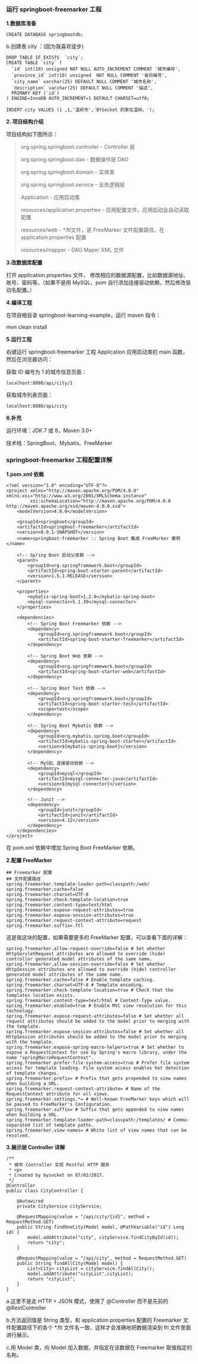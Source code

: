 ### 运行 springboot-freemarker 工程

**1.数据库准备**

```
CREATE DATABASE springbootdb;
```

b.创建表 city ：(因为我喜欢徒步)

```
DROP TABLE IF EXISTS  `city`;
CREATE TABLE `city` (
  `id` int(10) unsigned NOT NULL AUTO_INCREMENT COMMENT '城市编号',
  `province_id` int(10) unsigned  NOT NULL COMMENT '省份编号',
  `city_name` varchar(25) DEFAULT NULL COMMENT '城市名称',
  `description` varchar(25) DEFAULT NULL COMMENT '描述',
  PRIMARY KEY (`id`)
) ENGINE=InnoDB AUTO_INCREMENT=1 DEFAULT CHARSET=utf8;
```

```
INSERT city VALUES (1 ,1,'温岭市','BYSocket 的家在温岭。');
```

**2. 项目结构介绍**

项目结构如下图所示：

> org.spring.springboot.controller - Controller 层
>
> org.spring.springboot.dao - 数据操作层 DAO
>
> org.spring.springboot.domain - 实体类
>
> org.spring.springboot.service - 业务逻辑层
>
> Application - 应用启动类
>
> resources/application.properties - 应用配置文件，应用启动会自动读取配置
>
> resources/web - *.ftl文件，是 FreeMarker 文件配置路径。在 application.properties 配置
>
> resources/mapper - DAO Maper XML 文件

**3.改数据库配置**

打开 application.properties 文件， 修改相应的数据源配置，比如数据源地址、账号、密码等。（如果不是用 MySQL，pom 自行添加连接驱动依赖，然后修改驱动名配置。）

**4.编译工程**

在项目根目录 springboot-learning-example，运行 maven 指令：

mvn clean install

**5.运行工程**

右键运行 springboot-freemarker 工程 Application 应用启动类的 main 函数，然后在浏览器访问：

获取 ID 编号为 1 的城市信息页面：

```
localhost:8080/api/city/1
```

获取城市列表页面：

```
localhost:8080/api/city
```

**6.补充**

运行环境：JDK 7 或 8，Maven 3.0+

技术栈：SpringBoot、Mybatis、FreeMarker

###  springboot-freemarker 工程配置详解

**1.pom.xml 依赖**

```
<?xml version="1.0" encoding="UTF-8"?>
<project xmlns="http://maven.apache.org/POM/4.0.0" xmlns:xsi="http://www.w3.org/2001/XMLSchema-instance"
         xsi:schemaLocation="http://maven.apache.org/POM/4.0.0 http://maven.apache.org/xsd/maven-4.0.0.xsd">
    <modelVersion>4.0.0</modelVersion>

    <groupId>springboot</groupId>
    <artifactId>springboot-freemarker</artifactId>
    <version>0.0.1-SNAPSHOT</version>
    <name>springboot-freemarker :: Spring Boot 集成 FreeMarker 案例</name>

    <!-- Spring Boot 启动父依赖 -->
    <parent>
        <groupId>org.springframework.boot</groupId>
        <artifactId>spring-boot-starter-parent</artifactId>
        <version>1.5.1.RELEASE</version>
    </parent>

    <properties>
        <mybatis-spring-boot>1.2.0</mybatis-spring-boot>
        <mysql-connector>5.1.39</mysql-connector>
    </properties>

    <dependencies>
        <!-- Spring Boot Freemarker 依赖 -->
        <dependency>
            <groupId>org.springframework.boot</groupId>
            <artifactId>spring-boot-starter-freemarker</artifactId>
        </dependency>

        <!-- Spring Boot Web 依赖 -->
        <dependency>
            <groupId>org.springframework.boot</groupId>
            <artifactId>spring-boot-starter-web</artifactId>
        </dependency>

        <!-- Spring Boot Test 依赖 -->
        <dependency>
            <groupId>org.springframework.boot</groupId>
            <artifactId>spring-boot-starter-test</artifactId>
            <scope>test</scope>
        </dependency>

        <!-- Spring Boot Mybatis 依赖 -->
        <dependency>
            <groupId>org.mybatis.spring.boot</groupId>
            <artifactId>mybatis-spring-boot-starter</artifactId>
            <version>${mybatis-spring-boot}</version>
        </dependency>

        <!-- MySQL 连接驱动依赖 -->
        <dependency>
            <groupId>mysql</groupId>
            <artifactId>mysql-connector-java</artifactId>
            <version>${mysql-connector}</version>
        </dependency>

        <!-- Junit -->
        <dependency>
            <groupId>junit</groupId>
            <artifactId>junit</artifactId>
            <version>4.12</version>
        </dependency>
    </dependencies>
</project>
```

在 pom.xml 依赖中增加 Spring Boot FreeMarker 依赖。

**2.配置 FreeMarker**

```
## Freemarker 配置
## 文件配置路径
spring.freemarker.template-loader-path=classpath:/web/
spring.freemarker.cache=false
spring.freemarker.charset=UTF-8
spring.freemarker.check-template-location=true
spring.freemarker.content-type=text/html
spring.freemarker.expose-request-attributes=true
spring.freemarker.expose-session-attributes=true
spring.freemarker.request-context-attribute=request
spring.freemarker.suffix=.ftl
```

这是我这块的配置，如果需要更多的 FreeMarker 配置，可以查看下面的详解：

```
spring.freemarker.allow-request-override=false # Set whether HttpServletRequest attributes are allowed to override (hide) controller generated model attributes of the same name.
spring.freemarker.allow-session-override=false # Set whether HttpSession attributes are allowed to override (hide) controller generated model attributes of the same name.
spring.freemarker.cache=false # Enable template caching.
spring.freemarker.charset=UTF-8 # Template encoding.
spring.freemarker.check-template-location=true # Check that the templates location exists.
spring.freemarker.content-type=text/html # Content-Type value.
spring.freemarker.enabled=true # Enable MVC view resolution for this technology.
spring.freemarker.expose-request-attributes=false # Set whether all request attributes should be added to the model prior to merging with the template.
spring.freemarker.expose-session-attributes=false # Set whether all HttpSession attributes should be added to the model prior to merging with the template.
spring.freemarker.expose-spring-macro-helpers=true # Set whether to expose a RequestContext for use by Spring's macro library, under the name "springMacroRequestContext".
spring.freemarker.prefer-file-system-access=true # Prefer file system access for template loading. File system access enables hot detection of template changes.
spring.freemarker.prefix= # Prefix that gets prepended to view names when building a URL.
spring.freemarker.request-context-attribute= # Name of the RequestContext attribute for all views.
spring.freemarker.settings.*= # Well-known FreeMarker keys which will be passed to FreeMarker's Configuration.
spring.freemarker.suffix= # Suffix that gets appended to view names when building a URL.
spring.freemarker.template-loader-path=classpath:/templates/ # Comma-separated list of template paths.
spring.freemarker.view-names= # White list of view names that can be resolved.
```

**3.展示层 Controller 详解**

```
/**
 * 城市 Controller 实现 Restful HTTP 服务
 * <p>
 * Created by bysocket on 07/02/2017.
 */
@Controller
public class CityController {

    @Autowired
    private CityService cityService;

    @RequestMapping(value = "/api/city/{id}", method = RequestMethod.GET)
    public String findOneCity(Model model, @PathVariable("id") Long id) {
        model.addAttribute("city", cityService.findCityById(id));
        return "city";
    }

    @RequestMapping(value = "/api/city", method = RequestMethod.GET)
    public String findAllCity(Model model) {
        List<City> cityList = cityService.findAllCity();
        model.addAttribute("cityList",cityList);
        return "cityList";
    }
}
```

a.这里不是走 HTTP + JSON 模式，使用了 @Controller 而不是先前的 @RestController

b.方法返回值是 String 类型，和 application.properties 配置的 Freemarker 文件配置路径下的各个 *.ftl 文件名一致。这样才会准确地把数据渲染到 ftl 文件里面进行展示。

c.用 Model 类，向 Model 加入数据，并指定在该数据在 Freemarker 取值指定的名称。